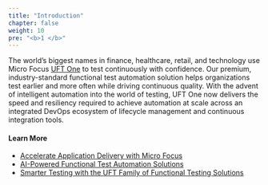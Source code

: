 ```yaml
---
title: "Introduction"
chapter: false
weight: 10
pre: "<b>1 </b>"
---
```


The world’s biggest names in finance, healthcare, retail, and technology use Micro Focus [UFT One](https://www.microfocus.com/products/uft-one/overview) to test continuously with confidence. Our premium, industry-standard functional test automation solution helps organizations test earlier and more often while driving continuous quality. With the advent of intelligent automation into the world of testing, UFT One now delivers the speed and resiliency required to achieve automation at scale across an integrated DevOps ecosystem of lifecycle management and continuous integration tools.

#### Learn More
- [Accelerate Application Delivery with Micro Focus](https://www.microfocus.com/en-us/solutions/accelerate-application-delivery)
- [AI-Powered Functional Test Automation Solutions](https://www.microfocus.com/portfolio/functional-testing-software-testing)
- [Smarter Testing with the UFT Family of Functional Testing Solutions](https://players.brightcove.net/5456344257001/HkaDA1joZ_default/index.html?videoId=6161717604001&utm_campaign=00175040)

